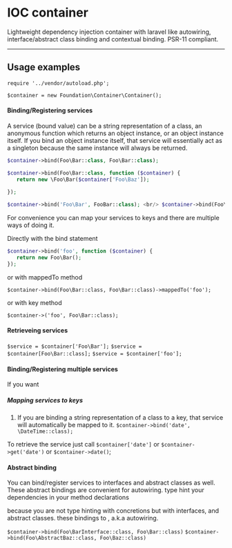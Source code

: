 # IOC container
Lightweight dependency injection container with laravel like autowiring, interface/abstract class binding and contextual binding. PSR-11 compliant.

*************

## Usage examples

`require '../vendor/autoload.php';`

`$container = new Foundation\Container\Container();`

#### Binding/Registering services

A service (bound value) can be a string representation of a class, an anonymous function which returns an object instance, or an object instance itself. If you bind an object instance itself, that service will essentially act as a singleton because the same instance will always be returned.

```php
$container->bind(Foo\Bar::class, Foo\Bar::class); 

$container->bind(Foo\Bar::class, function ($container) { 
   return new \Foo\Bar($container['Foo\Baz']);
   
}); 

$container->bind('Foo\Bar', FooBar::class); <br/> $container->bind(Foo\Bar::class, new \Foo\Bar());
```

For convenience you can map your services to keys and there are multiple ways of doing it.

Directly with the bind statement
```php
$container->bind('foo', function ($container) {
   return new Foo\Bar();
});
```

or with mappedTo method

`$container->bind(Foo\Bar::class, Foo\Bar::class)->mappedTo('foo');`

or with key method

`$container->('foo', Foo\Bar::class);`

#### Retrieveing services

`$service = $container['Foo\Bar'];`
`$service = $container[Foo\Bar::class];`
`$service = $container['foo'];`

#### Binding/Registering multiple services
If you want 


##### Mapping services to keys


1. If you are binding a string representation of a class to a key, that service will automatically be mapped to it.
`$container->bind('date', \DateTime::class);`

To retrieve the service just call
`$container['date']` 
or 
`$container->get('date')` 
or 
`$container->date()`;


#### Abstract binding
You can bind/register services to interfaces and abstract classes as well. These abstract bindings are convenient for autowiring. type hint your dependencies in your method declarations

because you are not type hinting with concretions but with interfaces, and abstract classes. these bindings to , a.k.a autowiring. 
 
`$container->bind(Foo\BarInterface::class, Foo\Bar::class)`
`$container->bind(Foo\AbstractBaz::class, Foo\Baz::class)`







